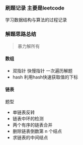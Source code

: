 ### 刷题记录 主要是leetcode
学习数据结构与算法的过程记录

### 解题思路总结
> 暴力解所有
#### 数组
- 双指针 快慢指针 一次遍历解题
- hash 利用hash快速获取值的下标
#### 链表
题型
- 单链表反转
- 链表中环的检测
- 两个有序的链表合并
- 删除链表倒数第 n 个结点
- 求链表的中间结点
